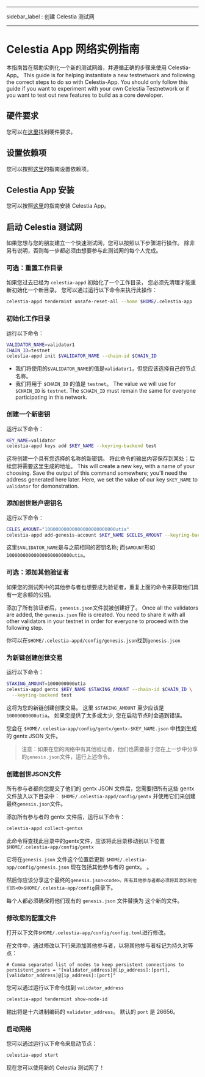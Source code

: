 - - -
sidebar_label : 创建 Celestia 测试网
- - -

# Celestia App 网络实例指南

本指南旨在帮助实例化一个新的测试网络，并遵循正确的步骤来使用 Celestia-App。 This guide is for helping instantiate a new testnetwork and following the correct steps to do so with Celestia-App. You should only follow this guide if you want to experiment with your own Celestia Testnetwork or if you want to test out new features to build as a core developer.

## 硬件要求

您可以在[这里](../nodes/validator-node.md#hardware-requirements)找到硬件要求。

## 设置依赖项

您可以按照[这里](./environment.md)的指南设置依赖项。

## Celestia App 安装

您可以按照[这里](./celestia-app.md)的指南安装 Celestia App。

## 启动 Celestia 测试网

如果您想与您的朋友建立一个快速测试网，您可以按照以下步骤进行操作。 除非另有说明，否则每一步都必须由想要参与此测试网的每个人完成。

### 可选：重置工作目录

如果您过去已经为 `celestia-appd` 初始化了一个工作目录， 您必须先清理才能重新初始化一个新目录。 您可以通过运行以下命令来执行此操作：

```sh
celestia-appd tendermint unsafe-reset-all --home $HOME/.celestia-app
```

### 初始化工作目录

运行以下命令：

```sh
VALIDATOR_NAME=validator1
CHAIN_ID=testnet
celestia-appd init $VALIDATOR_NAME --chain-id $CHAIN_ID
```

* 我们将使用的`$VALIDATOR_NAME`的值是`validator1`，但您应该选择自己的节点名称。
* 我们将用于 `$CHAIN_ID` 的值是 `testnet`。 The value we will use for `$CHAIN_ID` is `testnet`. The `$CHAIN_ID` must remain the same for everyone participating in this network.

### 创建一个新密钥

运行以下命令：

```sh
KEY_NAME=validator
celestia-appd keys add $KEY_NAME --keyring-backend test
```

这将创建一个具有您选择的名称的新密钥。 将此命令的输出内容保存到某处；后续您将需要这里生成的地址。 This will create a new key, with a name of your choosing. Save the output of this command somewhere; you'll need the address generated here later. Here, we set the value of our key `$KEY_NAME` to `validator` for demonstration.

### 添加创世账户密钥名

运行以下命令：

```sh
CELES_AMOUNT="10000000000000000000000000utia"
celestia-appd add-genesis-account $KEY_NAME $CELES_AMOUNT --keyring-backend test
```

这里`$VALIDATOR_NAME`是与之前相同的密钥名称; 而`$AMOUNT`形如`100000000000000000000000utia`。

### 可选：添加其他验证者

如果您的测试网中的其他参与者也想要成为验证者，重复上面的命令来获取他们具有一定余额的公钥。

添加了所有验证者后，`genesis.json`文件就被创建好了。 Once all the validators are added, the `genesis.json` file is created. You need to share it with all other validators in your testnet in order for everyone to proceed with the following step.

你可以在`$HOME/.celestia-appd/config/genesis.json`找到`genesis.json`

### 为新链创建创世交易

运行以下命令：

```sh
STAKING_AMOUNT=1000000000utia
celestia-appd gentx $KEY_NAME $STAKING_AMOUNT --chain-id $CHAIN_ID \
  --keyring-backend test
```

这将为您的新链创建创世交易。 这里 `$STAKING_AMOUNT` 至少应该是 `10000000000utia`。 如果您提供了太多或太少, 您在启动节点时会遇到错误。

您会在 `$HOME/.celestia-app/config/gentx/gentx-$KEY_NAME.json` 中找到生成的 gentx JSON 文件。

> 注意：如果在您的网络中有其他验证者，他们也需要基于您在上一步中分享的`genesis.json`文件，运行上述命令。

### 创建创世JSON文件

所有参与者都向您提交了他们的 gentx JSON 文件后，您需要把所有这些 gentx 文件放入以下目录中： `$HOME/.celestia-appd/config/gentx` 并使用它们来创建最终`genesis.json`文件。

添加所有参与者的 gentx 文件后，运行以下命令：

```sh
celestia-appd collect-gentxs 
```

此命令将查找此目录中的gentx文件，应该将此目录移动到以下位置`$HOME/.celestia-app/config/gentx`

它将在`genesis.json` 文件这个位置后更新 `$HOME/.elestia-app/config/genesis.json` 现在包括其他参与者的 gentx。 。

然后你应该分享这个最终的`genesis.json<code>。所有其他参与者都必须将其添加到他们的<0>$HOME/.celestia-app/config`目录下。

每个人都必须确保将他们现有的 `genesis.json` 文件替换为 这个新的文件。

### 修改您的配置文件

打开以下文件`$HOME/.celestia-app/config/config.toml`进行修改。

在文件中，通过修改以下行来添加其他参与者，以将其他参与者标记为持久对等点：

```text
# Comma separated list of nodes to keep persistent connections to
persistent_peers = "[validator_address]@[ip_address]:[port],[validator_address]@[ip_address]:[port]"
```

您可以通过运行以下命令找到 `validator_address`

```sh
celestia-appd tendermint show-node-id
```

输出将是十六进制编码的 `validator_address`。 默认的 `port` 是 26656。

### 启动网络

您可以通过运行以下命令来启动节点：

```sh
celestia-appd start
```

现在您可以使用新的 Celestia 测试网了！
